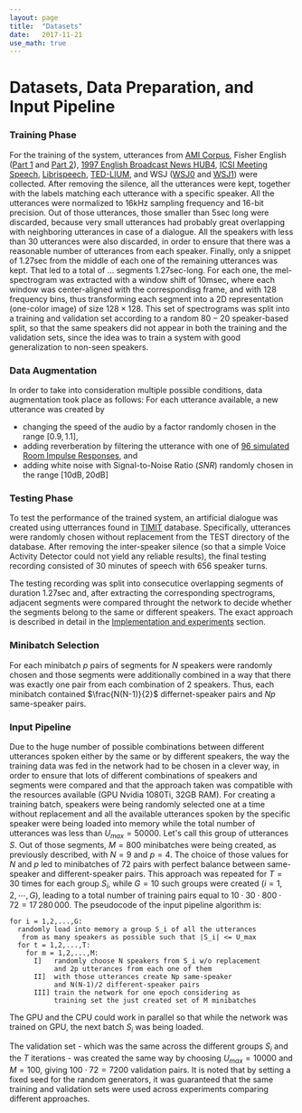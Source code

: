 ```yaml
---
layout: page
title:  "Datasets"
date:   2017-11-21
use_math: true
---
```

<script type="text/javascript" async
  src="https://cdn.mathjax.org/mathjax/latest/MathJax.js?config=TeX-MML-AM_CHTML">
</script>
# Datasets, Data Preparation, and Input Pipeline

### Training Phase

For the training of the system, utterances from [AMI Corpus][amicorpus], Fisher English ([Part 1][fisher1] and [Part 2][fisher2]), [1997 English Broadcast News HUB4][hub4], [ICSI Meeting Speech][icsi], [Librispeech][librispeech], [TED-LIUM][tedlium], and WSJ ([WSJ0][wsj0] and [WSJ1][wsj1]) were collected. After removing the silence, all the utterances were kept, together with the labels matching each utterance with a specific speaker. All the utterances were normalized to $16$kHz sampling frequency and $16$-bit precision. Out of those utterances, those smaller than $5$sec long were discarded, because very small utterances had probably great overlapping with neighboring utterances in case of a dialogue. All the speakers with less than $30$ utterances were also discarded, in order to ensure that there was a reasonable number of utterances from each speaker. Finally, only a snippet of $1.27$sec from the middle of each one of the remaining utterances was kept. That led to a total of ... segments $1.27$sec-long. For each one, the mel-spectrogram was extracted with a window shift of 10msec, where each window was center-aligned with the correspondisg frame, and with $128$ frequency bins, thus transforming each segment into a 2D representation (one-color image) of size $128\times128$. This set of spectrograms was split into a training and validation set according to a random $80-20$ speaker-based split, so that the same speakers did not appear in both the training and the validation sets, since the idea was to train a system with good generalization to non-seen speakers.

### Data Augmentation

In order to take into consideration multiple possible conditions, data augmentation took place as follows: For each utterance available, a new utterance was created by
* changing the speed of the audio by a factor randomly chosen in the range $[0.9, 1.1]$,
* adding reverberation by filtering the utterance with one of [96 simulated Room Impulse Responses](https://reverb2014.dereverberation.com/download.html), and
* adding white noise with Signal-to-Noise Ratio $(SNR)$ randomly chosen in the range $[10\text{dB}, 20\text{dB}]$

### Testing Phase
To test the performance of the trained system, an artificial dialogue was created using utterrances found in [TIMIT][timit] database. Specifically, utterances were randomly chosen without replacement from the TEST directory of the database. After removing the inter-speaker silence (so that a simple Voice Activity Detector could not yield any reliable results), the final testing recording consisted of $30$ minutes of speech with $656$ speaker turns.

The testing recording was split into consecutice overlapping segments of duration $1.27$sec and, after extracting the corresponding spectrograms, adjacent segments were compared throught the network to decide whether the segments belong to the same or different speakers. The exact approach is described in detail in the [Implementation and experiments](experiments.html) section.

### Minibatch Selection
For each minibatch $p$ pairs of segments for $N$ speakers were randomly chosen and those segments were additionally combined in a way that there was exactly one pair from each combination of 2 speakers. Thus, each minibatch contained $\frac{N(N-1)}{2}$ differnet-speaker pairs and $Np$ same-speaker pairs.

### Input Pipeline
Due to the huge number of possible combinations between different utterances spoken either by the same or by different speakers, the way the training data was fed in the network had to be chosen in a clever way, in order to ensure that lots of different combinations of speakers and segments were compared and that the approach taken was compatible with the resources available (GPU Nvidia 1080Ti, 32GB RAM). For creating a training batch, speakers were being randomly selected one at a time without replacement and all the available utterances spoken by the specific speaker were being loaded into memory while the total number of utterances was less than $U_{max}=50000$. Let's call this group of utterances $S$. Out of those segments, $M=800$ minibatches were being created, as previously described, with $N=9$ and $p=4$. The choice of those values for $N$ and $p$ led to minibatches of $72$ pairs with perfect balance between same-speaker and different-speaker pairs. This approach was repeated for $T=30$ times for each group $S_i$, while $G=10$ such groups were created ($i=1,2,\cdots,G$), leading to a total number of training pairs equal to $10\cdot30\cdot800\cdot72=17\,280\,000$. The pseudocode of the input pipeline algorithm is:

```
for i = 1,2,...,G:
  randomly load into memory a group S_i of all the utterances
   from as many speakers as possible such that |S_i| <= U_max 
  for t = 1,2,...,T:
    for m = 1,2,...,M:
      I]   randomly choose N speakers from S_i w/o replacement 
           and 2p utterances from each one of them
      II]  with those utterances create Np same-speaker 
           and N(N-1)/2 different-speaker pairs
      III] train the network for one epoch considering as 
           training set the just created set of M minibatches 
```
The GPU and the CPU could work in parallel so that while the network was trained on GPU, the next batch $S_i$ was being loaded.

The validation set - which was the same across the different groups $S_i$ and the $T$ iterations - was created the same way by choosing $U_{max}=10000$ and $M=100$, giving $100\cdot72=7200$ validation pairs. It is noted that by setting a fixed seed for the random generators, it was guaranteed that the same training and validation sets were used across experiments comparing different approaches.


[amicorpus]: http://groups.inf.ed.ac.uk/ami/corpus/
[fisher1]: https://catalog.ldc.upenn.edu/LDC2004S13
[fisher2]: https://catalog.ldc.upenn.edu/LDC2005S13
[hub4]: https://catalog.ldc.upenn.edu/ldc98s71
[icsi]: https://catalog.ldc.upenn.edu/LDC2004S02
[librispeech]: http://www.openslr.org/12
[tedlium]: http://www-lium.univ-lemans.fr/en/content/ted-lium-corpus
[wsj0]: https://catalog.ldc.upenn.edu/ldc93s6a
[wsj1]: https://catalog.ldc.upenn.edu/ldc94s13a
[timit]: https://catalog.ldc.upenn.edu/ldc93s1
